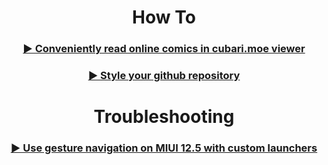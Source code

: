 <h1 align="center">How To</h1>   

<h3 align="center">
  <a href="/websites/cubari.moe">
  ▶️ Conveniently read online comics in cubari.moe viewer
  </a>
</h3>
<h3 align="center">
  <a href="/GitHub">
  ▶️ Style your github repository
  </a>
</h3>

<h1 align="center">Troubleshooting</h1>

<h3 align="center">
  <a href="Android/Gesture%20Navigation%20with%20custom%20launchers%20on%20MIUI%2012.5.html">
  ▶️ Use gesture navigation on MIUI 12.5 with custom launchers
  </a>
</h3>
